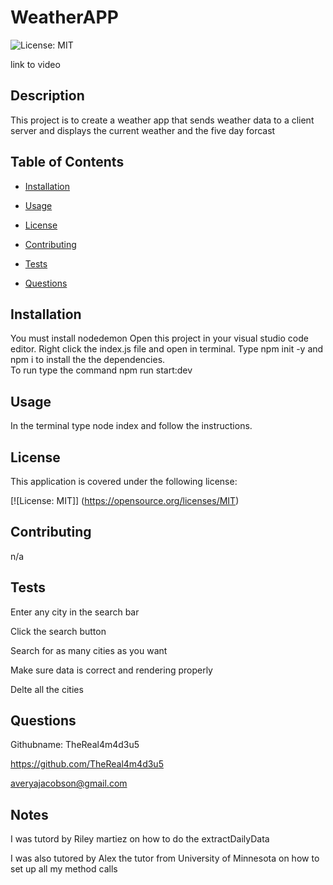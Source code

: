 # WeatherAPP

   

  ![License: MIT](https://img.shields.io/badge/License-MIT-yellow.svg) 

  

link to video  



  

## Description 

  This project is to create a weather app that sends weather data to a client server and displays the current weather and the five day forcast


## Table of Contents  

   

  - [Installation](#installation) 

   

  - [Usage](#usage) 

   

  - [License](#license) 

   

  - [Contributing](#contributing) 

   

  - [Tests](#tests) 

   

  - [Questions](#questions) 

   

  ## Installation  

  You must install nodedemon
  Open this project in your visual studio code editor. Right click the index.js file and open in terminal. Type npm init -y and npm i to install the the dependencies.   
  To run type the command npm run start:dev
   

  ## Usage  

  In the terminal type node index and follow the instructions.  

   

  ## License 

  This application is covered under the following license:  

   

  [![License: MIT]] (https://opensource.org/licenses/MIT) 

   

  ## Contributing  

  n/a 

   

  ## Tests  

  Enter any city in the search bar

  Click the search button 

  Search for as many cities as you want

  Make sure data is correct and rendering properly 

  Delte all the cities 

   

  ## Questions 

  Githubname: TheReal4m4d3u5

   

  https://github.com/TheReal4m4d3u5 

   

  averyajacobson@gmail.com 


  ## Notes 

  I was tutord by Riley martiez on how to do the extractDailyData
  
  I was also tutored by Alex the tutor from University of Minnesota on how to set up all my method calls 